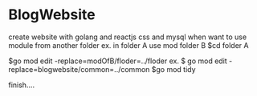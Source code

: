 # BlogWebsite
create website with golang and reactjs css and mysql
when want to use module from another folder
ex. in folder A use mod folder B
$cd folder A

$go mod edit -replace=modOfB/floder=../floder
ex. $ go mod edit -replace=blogwebsite/common=../common
$go mod tidy

finish....

